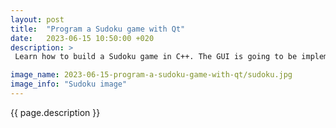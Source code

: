 ```yaml
---
layout: post
title:  "Program a Sudoku game with Qt"
date:   2023-06-15 10:50:00 +020
description: > 
 Learn how to build a Sudoku game in C++. The GUI is going to be implemented with the Qt framework.

image_name: 2023-06-15-program-a-sudoku-game-with-qt/sudoku.jpg
image_info: "Sudoku image"
---
```


{{ page.description }}  